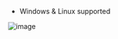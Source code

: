 * Windows & Linux supported

![image](https://github.com/Bt08s/Command-and-Control-Server/assets/68190921/b1b6f461-1c05-4d6b-835f-0567515b0027)
